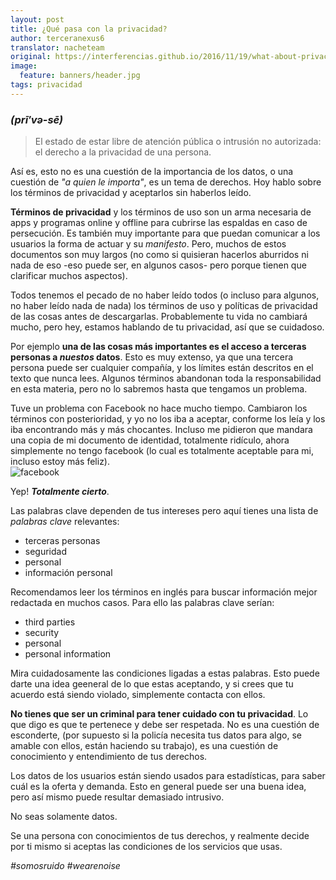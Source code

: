 ```yaml
---
layout: post
title: ¿Qué pasa con la privacidad?
author: terceranexus6
translator: nacheteam
original: https://interferencias.github.io/2016/11/19/what-about-privacy
image:
  feature: banners/header.jpg
tags: privacidad
---
```


### _(prī′və-sē)_

>El estado de estar libre de atención pública o intrusión no autorizada: el derecho a la privacidad de una persona.  

Así es, esto no es una cuestión de la importancia de los datos, o una cuestión de _"a quien le importa"_, es un tema de derechos. Hoy hablo sobre los términos de privacidad y aceptarlos sin haberlos leído.  

**Términos de privacidad** y los términos de uso son un arma necesaria de apps y programas online y offline para cubrirse las espaldas en caso de persecución. Es también muy importante para que puedan comunicar a los usuarios la forma de actuar y su _manifesto_. Pero, muchos de estos documentos son muy largos (no como si quisieran hacerlos aburridos ni nada de eso -eso puede ser, en algunos casos- pero porque tienen que clarificar muchos aspectos).  

Todos tenemos el pecado de no haber leído todos (o incluso para algunos, no haber leído nada de nada) los términos de uso y políticas de privacidad de las cosas antes de descargarlas. Probablemente tu vida no cambiará mucho, pero hey, estamos hablando de tu privacidad, así que se cuidadoso.  

Por ejemplo **una de las cosas más importantes es el acceso a terceras personas a _nuestos_ datos**. Esto es muy extenso, ya que una tercera persona puede ser cualquier compañía, y los límites están descritos en el texto que nunca lees. Algunos términos abandonan toda la responsabilidad en esta materia, pero no lo sabremos hasta que tengamos un problema.  

Tuve un problema con Facebook no hace mucho tiempo. Cambiaron los términos con posterioridad, y yo no los iba a aceptar, conforme los leía y los iba encontrando más y más chocantes. Incluso me pidieron que mandara una copia de mi documento de identidad, totalmente ridículo, ahora simplemente no tengo facebook (lo cual es totalmente aceptable para mi, incluso estoy más feliz).  
![facebook](http://65.media.tumblr.com/14ead16ff846ac019665d059fa0deaca/tumblr_inline_odi89c25PH1utpzp8_500.png)  

Yep! **_Totalmente cierto_**.

Las palabras clave dependen de tus intereses pero aquí tienes una lista de _palabras clave_ relevantes:  

- terceras personas  
- seguridad  
- personal  
- información personal  

Recomendamos leer los términos en inglés para buscar información mejor redactada en muchos casos. Para ello las palabras clave serían:  

- third parties
- security
- personal
- personal information

Mira cuidadosamente las condiciones ligadas a estas palabras. Esto puede darte una idea geeneral de lo que estas aceptando, y si crees que tu acuerdo está siendo violado, simplemente contacta con ellos.  

**No tienes que ser un criminal para tener cuidado con tu privacidad**. Lo que digo es que te pertenece y debe ser respetada. No es una cuestión de esconderte, (por supuesto si la policía necesita tus datos para algo, se amable con ellos, están haciendo su trabajo), es una cuestión de conocimiento y entendimiento de tus derechos.  

Los datos de los usuarios están siendo usados para estadísticas, para saber cuál es la oferta y demanda. Esto en general puede ser una buena idea, pero así mismo puede resultar demasiado intrusivo.  

No seas solamente datos.  

Se una persona con conocimientos de tus derechos, y realmente decide por ti mismo si aceptas las condiciones de los servicios que usas.

_#somosruido_
_#wearenoise_
